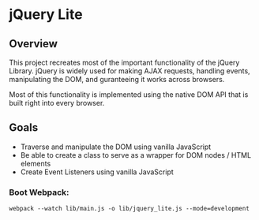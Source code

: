 # jQuery Lite 

## Overview 

This project recreates most of the important functionality of the jQuery Library. jQuery is widely used for making AJAX requests, handling events, manipulating the DOM, and guranteeing it works across browsers.  

Most of this functionality is implemented using the native DOM API that is built right into every browser. 

## Goals 

+ Traverse and manipulate the DOM using vanilla JavaScript 
+ Be able to create a class to serve as a wrapper for DOM nodes / HTML elements 
+ Create Event Listeners using vanilla JavaScript 


### Boot Webpack: 
```
webpack --watch lib/main.js -o lib/jquery_lite.js --mode=development
```


